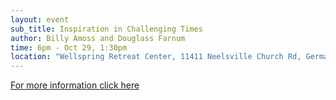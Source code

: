 ```yaml
---
layout: event
sub_title: Inspiration in Challenging Times
author: Billy Amoss and Douglass Farnum
time: 6pm - Oct 29, 1:30pm
location: "Wellspring Retreat Center, 11411 Neelsville Church Rd, Germantown MD 20876"
---
```


<a href="https://interplay.org/index.cfm/go/events:event/happening_id/1815"
   target="_blank">For more information click here</a>
